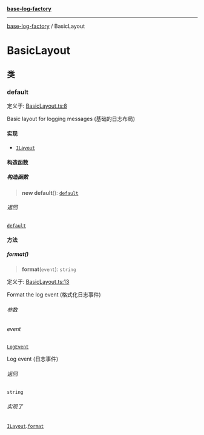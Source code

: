 [**base-log-factory**](index.md)

***

[base-log-factory](index.md) / BasicLayout

# BasicLayout

## 类

### default

定义于: [BasicLayout.ts:8](https://github.com/fengxinming/log-base/blob/531de42a0f94da12b314d5f0d519bbe6bce7c154/packages/base-log-factory/src/BasicLayout.ts#L8)

Basic layout for logging messages (基础的日志布局)

#### 实现

- [`ILayout`](typings.md#ilayout)

#### 构造函数

##### 构造函数

> **new default**(): [`default`](#default)

###### 返回

[`default`](#default)

#### 方法

##### format()

> **format**(`event`): `string`

定义于: [BasicLayout.ts:13](https://github.com/fengxinming/log-base/blob/531de42a0f94da12b314d5f0d519bbe6bce7c154/packages/base-log-factory/src/BasicLayout.ts#L13)

Format the log event (格式化日志事件)

###### 参数

###### event

[`LogEvent`](typings.md#logevent)

Log event (日志事件)

###### 返回

`string`

###### 实现了

[`ILayout`](typings.md#ilayout).[`format`](typings.md#ilayout#format)
